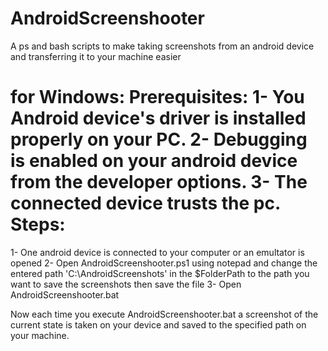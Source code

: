AndroidScreenshooter
====================

A ps and bash scripts to make taking screenshots from an android device and transferring it to your machine easier

for Windows:
Prerequisites:
1- You Android device's driver is installed properly on your PC.
2- Debugging is enabled on your android device from the developer options.
3- The connected device trusts the pc.
Steps:
==============
1- One android device is connected to your computer or an emultator is opened
2- Open AndroidScreenshooter.ps1 using notepad and change the entered path 'C:\AndroidScreenshots\' in the $FolderPath to the path you want to save the screenshots then save the file
3- Open AndroidScreenshooter.bat

Now each time you execute AndroidScreenshooter.bat a screenshot of the current state is taken on your device and saved to the specified path on your machine.
